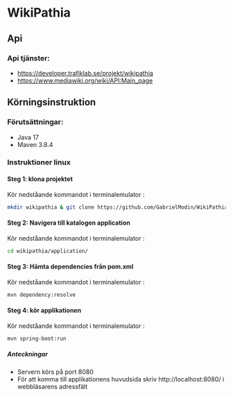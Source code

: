 # WikiPathia
## Api
### Api tjänster:
- https://developer.trafiklab.se/projekt/wikipathia
- https://www.mediawiki.org/wiki/API:Main_page

## Körningsinstruktion
### Förutsättningar:
- Java 17
- Maven 3.8.4

### Instruktioner linux
#### Steg 1: klona projektet
Kör nedståande kommandot i terminalemulator :
```zsh
mkdir wikipathia & git clone https://github.com/GabrielModin/WikiPathia/ ./wikipathia
```
#### Steg 2: Navigera till katalogen application
Kör nedståande kommandot i terminalemulator :
```zsh
cd wikipathia/application/
```
#### Steg 3: Hämta dependencies från pom.xml 
Kör nedståande kommandot i terminalemulator :
```zsh
mvn dependency:resolve
```
#### Steg 4: kör applikationen 
Kör nedståande kommandot i terminalemulator :
```zsh
mvn spring-boot:run
```
##### Anteckningar
- Servern körs på port 8080
- För att komma till applikationens huvudsida skriv http://localhost:8080/ i webbläsarens adressfält
